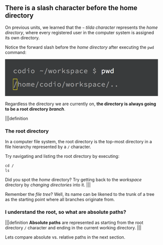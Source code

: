 ## There is a slash character before the home directory

On previous units, we learned that the `~` _tilda character_ represents the _home directory_, where every registered user in the computer system is assigned its own directory.

Notice the forward slash before the _home directory_ after executing the `pwd` command:

![pwd-cmd-root](.guides/img/pwd-command-root.png)

Regardless the directory we are currently on, __the directory is always going to be a root directory *branch*__. 

|||definition
### The root directory
In a computer file system, the root directory is the top-most directory in a file hierarchy represented by a `/` character.

Try navigating and listing the root directory by executing:

```
cd /
ls
```
Did you spot the _home_ directory? Try getting back to the _workspace_ directory by _changing directories_ into it.
|||

Remember the _file tree_? Well, its name can be likened to the trunk of a tree as the starting point where all branches originate from.

### I understand the root, so what are absolute paths?

|||definition
__Absolute paths__ are represented as starting from the root directory `/` character and ending in the current working directory.
|||

Lets compare absolute vs. relative paths in the next section.